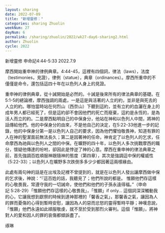 ```yaml
---
layout: sharing
date: 2022-07-09
title: "新增靈修："
categories: sharing Zhuolin
weekNum: 27
dayNum: 6
permalink: /sharing/zhuolin/2022/wk27-day6-sharing2.html
author: Zhuolin
cycle: 2022
---  
```

新增靈修 申命記4:44-5:33
2022.7.9

摩西開始重申神的律例典章。4:44-45，這裡有四個詞，律法（laws），法度（testimonies，見證），律例（statue），典章（ordinances）。摩西所重申的不僅僅是命令，還包括這四十年在以色列人身上的見證。

重申神的律例典章，從十誡開始是必然的。十誡是後來所有的律法典章的基礎。在5:1-5的總論裡，摩西強調的兩處，一是這是與活著的人立的約，並非是與死去的人立的約。哪怕當時站在何烈山（西奈山）下聽到這約，並有立約的血灑在身上的成年男人都已經死了，但是這約卻不會因他們的死亡而廢棄，這約是永恆的，是為活人而立的約。二是摩西點明自己的中保身分，他站在神和以色列人中間，將神的話傳給他們。他的中保身分的由來，不是他自己的決定，在5:22-33他進一步的記錄，他的中保身分第一是以色列人自己的要求，因為他們懼怕敬畏神，知道有罪的人在神的聖潔面前無法長久；第二是因著神的任命，神肯定了以色列人的乞求，任命摩西為祂與以色列人之間的中保。在曠野的四十年，以色列人多次挑戰摩西的職分，懷疑他傳達的吩咐，卻因此是悖逆了神的心意。摩西在重申神的律法典章之前，首先強調百姓順服神跟隨神的態度（第四章），其次是強調這中保的權威性（5:22-33）；以色列人在曠野多次跌倒多多少少都因著這兩樣緣由。

此處有兩句神的話是在出埃及記裡不曾提到的，就是在以色列人發出讓摩西做中保的乞求後，神說：“『這百姓的話，我聽見了；他們所說的都是。 惟願他們存這樣的心敬畏我，常遵守我的一切誡命，使他們和他們的子孫永遠得福。”（申命記‬ ‭5:28-29‬）「惟願他們存這樣的心敬畏我」，「惟願」if only… 這個詞深深觸動我的心，它讓我想到獻祭的時候到達神那裡的「馨香之氣」，那馨香之氣，讓因為人的罪而憂傷的心得到暫時安慰，讓因為人的惡而忿怒的靈得暫時平靜；神嘆息說，「惟願」他們永遠如此順服敬虔，就不至於受到那烈火審判。這個「惟願」，將神對人的愛和因人的罪的哀傷都傾訴盡了。


琢琳

